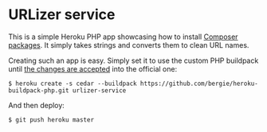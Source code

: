 URLizer service
===============

This is a simple Heroku PHP app showcasing how to install [Composer packages](http://packagist.org/). It simply takes strings and converts them to clean URL names.

Creating such an app is easy. Simply set it to use the custom PHP buildpack until [the changes are accepted](https://github.com/heroku/heroku-buildpack-php/pull/10) into the official one:

    $ heroku create -s cedar --buildpack https://github.com/bergie/heroku-buildpack-php.git urlizer-service

And then deploy:

    $ git push heroku master
